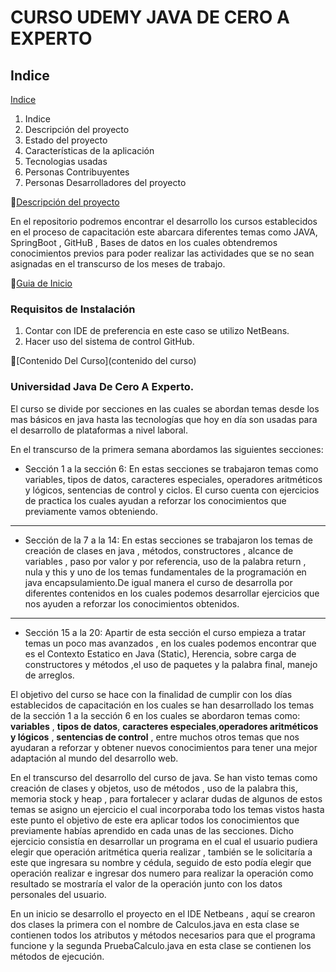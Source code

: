 # CURSO UDEMY JAVA DE CERO A EXPERTO

## Indice

[Indice](#indice)

1. Indice
2. Descripción del proyecto
3. Estado del proyecto
4. Características de la aplicación
5. Tecnologias usadas
6. Personas Contribuyentes
7. Personas Desarrolladores del proyecto


[Descripción del proyecto](descripcion-del-proyecto)

En el repositorio podremos encontrar el desarrollo los cursos establecidos en el proceso de capacitación este abarcara diferentes temas como JAVA, SpringBoot , GitHuB , Bases de datos en los cuales obtendremos conocimientos previos para poder realizar las actividades que se no sean asignadas en el transcurso de los meses de trabajo.


[Guia de Inicio](guia-de-inicio)
### **Requisitos de Instalación**

1. Contar con IDE de preferencia en este caso se utilizo NetBeans.
2. Hacer uso del sistema de control GitHub.



[Contenido Del Curso](contenido del curso)

### **Universidad Java De Cero A Experto.**

El curso se divide por secciones en las cuales se abordan temas desde los mas básicos en java hasta las tecnologías que hoy en día son usadas para el desarrollo de plataformas a nivel laboral.

En el transcurso de la primera semana abordamos las siguientes secciones:

- Sección 1 a la sección 6: En estas secciones se trabajaron temas como variables, tipos de datos, caracteres especiales, operadores aritméticos y lógicos, sentencias de control y ciclos. El curso cuenta con ejercicios de practica los cuales ayudan a reforzar los conocimientos que previamente vamos obteniendo.

---

- Sección de la 7 a la 14: En estas secciones se trabajaron los temas de creación de clases en java , métodos, constructores , alcance de variables , paso por valor y por referencia, uso de la palabra return , nula y this y uno de los temas fundamentales de la programación en java encapsulamiento.De igual manera el curso de desarrolla por diferentes contenidos en los cuales podemos desarrollar ejercicios que nos ayuden a reforzar los conocimientos obtenidos. 
 
---
- Sección 15 a la 20: Apartir de esta sección el curso empieza a tratar temas un poco mas avanzados , en los cuales podemos encontrar que es el Contexto Estatico en Java (Static),                                                                                                        Herencia, sobre carga de constructores y métodos ,el uso de paquetes y la palabra final, manejo de arreglos.





El objetivo del curso se hace con la finalidad de cumplir con los días establecidos de capacitación en los cuales se han desarrollado los temas de la sección 1 a la sección 6 en los cuales se abordaron temas como: **variables** , **tipos de datos**, **caracteres especiales**,**operadores aritméticos y lógicos** , **sentencias de control** , entre muchos otros temas que nos ayudaran a reforzar  y obtener nuevos conocimientos para tener una mejor adaptación al mundo del desarrollo web.

En el transcurso del desarrollo del curso de java. Se han visto temas como creación de clases y objetos, uso de métodos , uso de la palabra this, memoria stock y heap , para fortalecer  y aclarar dudas de algunos de estos temas se asigno un ejercicio el cual incorporaba todo los temas vistos hasta este punto el objetivo de este era aplicar todos los conocimientos que previamente habías aprendido en cada unas de las secciones. Dicho ejercicio consistía en desarrollar un programa en el cual  el usuario pudiera elegir que operación aritmética queria realizar , también se le solicitaría a este que ingresara su nombre y cédula, seguido de esto podía elegir que operación realizar e ingresar dos numero para realizar la operación como resultado se mostraría el valor de la operación junto con los datos personales del usuario.

En un inicio se desarrollo el proyecto  en el IDE Netbeans , aquí se crearon dos clases la primera con el nombre de Calculos.java en esta clase se contienen todos los atributos y métodos necesarios para que el programa funcione y la segunda PruebaCalculo.java  en esta clase se contienen los métodos de ejecución.





